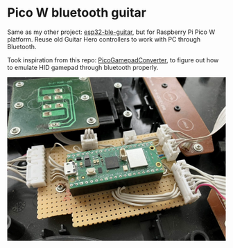 # Pico W bluetooth guitar
Same as my other project: [esp32-ble-guitar](https://github.com/1dle/esp32-ble-guitar), but for Raspberry Pi Pico W platform. Reuse old Guitar Hero controllers to work with PC through Bluetooth.

Took inspiration from this repo: [PicoGamepadConverter](https://github.com/Loc15/PicoGamepadConverter), to figure out how to emulate HID gamepad through bluetooth properly.

![](docs/inside.JPEG)